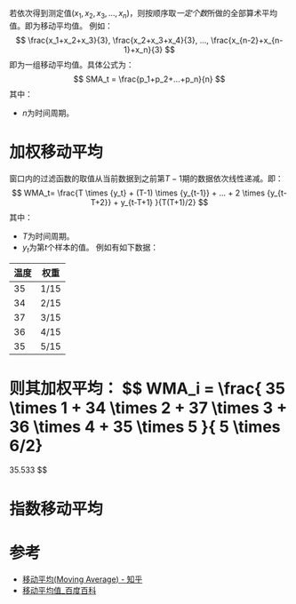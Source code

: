 若依次得到测定值$(x_1, x_2, x_3, ..., x_n)$，则按顺序取*一定个数*所做的全部算术平均值。即为移动平均值。
例如：
$$
\frac{x_1+x_2+x_3}{3}, \frac{x_2+x_3+x_4}{3}, ..., \frac{x_{n-2}+x_{n-1}+x_n}{3}
$$
即为一组移动平均值。具体公式为：
$$
SMA_t = \frac{p_1+p_2+...+p_n}{n}
$$
其中：
- $n$为时间周期。

# 加权移动平均
窗口内的过滤函数的取值从当前数据到之前第$T-1$期的数据依次线性递减。即：
$$
WMA_t=
\frac{T \times {y_t} + (T-1) \times {y_{t-1}} + ... + 2 \times {y_{t-T+2}} + y_{t-T+1} }{T(T+1)/2}
$$
其中：
- $T$为时间周期。
- $y_t$为第$t$个样本的值。
例如有如下数据：

| 温度 | 权重 |
| ---- | ---- |
| 35   | 1/15 |
| 34   | 2/15 |
| 37   | 3/15 |
| 36   | 4/15 |
| 35   | 5/15 |

则其加权平均：
$$
WMA_i = \frac{ 35 \times 1 + 34 \times 2 + 37 \times 3 + 36 \times 4 + 35 \times 5 }{ 5 \times 6/2}
=
35.533
$$

# 指数移动平均


# 参考
- [移动平均(Moving Average) - 知乎](https://zhuanlan.zhihu.com/p/151786842)
- [移动平均值\_百度百科](https://baike.baidu.com/item/%E7%A7%BB%E5%8A%A8%E5%B9%B3%E5%9D%87%E5%80%BC/10533531)